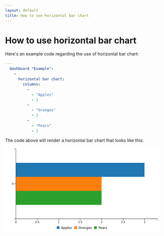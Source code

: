 ```yaml
---
layout: default
title: How to use horizontal bar chart
---
```


# How to use horizontal bar chart
Here's an example code regarding the use of horizontal bar chart: 

```yaml
---
  dashboard "Example": 
    - 
      horizontal bar chart: 
        columns: 
          - 
            - "Apples"
            - 3
          - 
            - "Oranges"
            - 2
          - 
            - "Pears"
            - 2

```
The code above will render a horizontal bar chart that looks like this:

![](../screenshots/horizontal_bar_chart.png)
